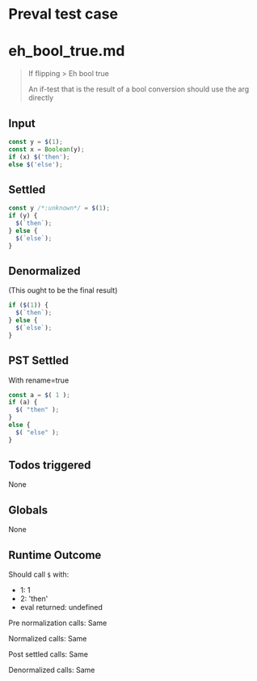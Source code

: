 # Preval test case

# eh_bool_true.md

> If flipping > Eh bool true
>
> An if-test that is the result of a bool conversion should use the arg directly

## Input

`````js filename=intro
const y = $(1);
const x = Boolean(y);
if (x) $('then');
else $('else');
`````


## Settled


`````js filename=intro
const y /*:unknown*/ = $(1);
if (y) {
  $(`then`);
} else {
  $(`else`);
}
`````


## Denormalized
(This ought to be the final result)

`````js filename=intro
if ($(1)) {
  $(`then`);
} else {
  $(`else`);
}
`````


## PST Settled
With rename=true

`````js filename=intro
const a = $( 1 );
if (a) {
  $( "then" );
}
else {
  $( "else" );
}
`````


## Todos triggered


None


## Globals


None


## Runtime Outcome


Should call `$` with:
 - 1: 1
 - 2: 'then'
 - eval returned: undefined

Pre normalization calls: Same

Normalized calls: Same

Post settled calls: Same

Denormalized calls: Same
